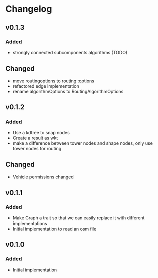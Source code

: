 # Changelog

## v0.1.3

### Added
- strongly connected subcomponents algorithms (TODO)

## Changed
- move routingoptions to routing::options
- refactored edge implementation
- rename algorithmOptions to RoutingAlgorithmOptions

## v0.1.2

### Added
- Use a kdtree to snap nodes
- Create a result as wkt
- make a difference between tower nodes and shape nodes, only use tower nodes for routing

## Changed
- Vehicle permissions changed

## v0.1.1

### Added
- Make Graph a trait so that we can easily replace it with different implementations
- Initial implementation to read an osm file

## v0.1.0

### Added
- Initial implementation